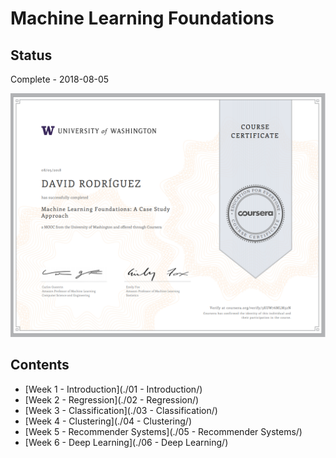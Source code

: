 # Machine Learning Foundations

## Status

Complete - 2018-08-05

<img src="./images/certificate.png" width="600px"></img>

## Contents

* [Week 1 - Introduction](./01 - Introduction/)
* [Week 2 - Regression](./02 - Regression/)
* [Week 3 - Classification](./03 - Classification/)
* [Week 4 - Clustering](./04 - Clustering/)
* [Week 5 - Recommender Systems](./05 - Recommender Systems/)
* [Week 6 - Deep Learning](./06 - Deep Learning/)